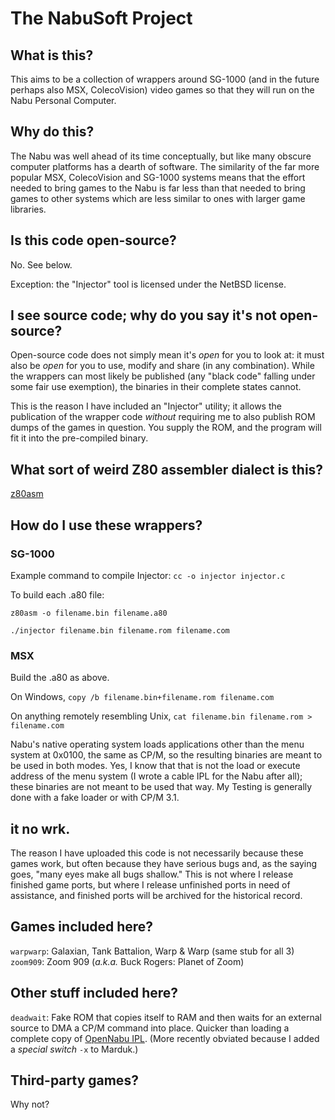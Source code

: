 # The NabuSoft Project

## What is this?

This aims to be a collection of wrappers around SG-1000 (and in the future
perhaps also MSX, ColecoVision) video games so that they will run on the Nabu
Personal Computer.

## Why do this?

The Nabu was well ahead of its time conceptually, but like many obscure
computer platforms has a dearth of software.  The similarity of the far more
popular MSX, ColecoVision and SG-1000 systems means that the effort needed to
bring games to the Nabu is far less than that needed to bring games to other
systems which are less similar to ones with larger game libraries.

## Is this code open-source?

No.  See below.

Exception: the "Injector" tool is licensed under the NetBSD license.

## I see source code; why do you say it's not open-source?

Open-source code does not simply mean it's *open* for you to look at: it must
also be *open* for you to use, modify and share (in any combination).  While
the wrappers can most likely be published (any "black code" falling under some
fair use exemption), the binaries in their complete states cannot.

This is the reason I have included an "Injector" utility; it allows the
publication of the wrapper code *without* requiring me to also publish ROM
dumps of the games in question.  You supply the ROM, and the program will fit
it into the pre-compiled binary.

## What sort of weird Z80 assembler dialect is this?

[z80asm](https://savannah.nongnu.org/projects/z80asm)

## How do I use these wrappers?

### SG-1000

Example command to compile Injector: `cc -o injector injector.c`

To build each .a80 file: 

`z80asm -o filename.bin filename.a80`

`./injector filename.bin filename.rom filename.com`

### MSX

Build the .a80 as above.

On Windows, `copy /b filename.bin+filename.rom filename.com`

On anything remotely resembling Unix,
`cat filename.bin filename.rom > filename.com`

Nabu's native operating system loads applications other than the menu system
at 0x0100, the same as CP/M, so the resulting binaries are meant to be used in
both modes.  Yes, I know that that is not the load or execute address of the
menu system (I wrote a cable IPL for the Nabu after all); these binaries are
not meant to be used that way.  My Testing is generally done with a fake
loader or with CP/M 3.1.

## it no wrk.

The reason I have uploaded this code is not necessarily because these games
work, but often because they have serious bugs and, as the saying goes, "many
eyes make all bugs shallow."  This is not where I release finished game ports,
but where I release unfinished ports in need of assistance, and finished ports
will be archived for the historical record.

## Games included here?

`warpwarp`: Galaxian, Tank Battalion, Warp & Warp (same stub for all 3)
`zoom909`: Zoom 909 (*a.k.a.* Buck Rogers: Planet of Zoom)

## Other stuff included here?

`deadwait`: Fake ROM that copies itself to RAM and then waits for an external
source to DMA a CP/M command into place.  Quicker than loading a complete copy
of [OpenNabu IPL](https://github.com/buricco/opennabuipl).  (More recently
obviated because I added a *special switch* `-x` to Marduk.)

## Third-party games?

Why not?
